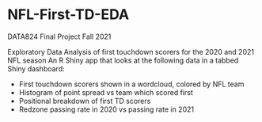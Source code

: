 # NFL-First-TD-EDA
DATA824 Final Project Fall 2021

Exploratory Data Analysis of first touchdown scorers for the 2020 and 2021 NFL season
An R Shiny app that looks at the following data in a tabbed Shiny dashboard:
- First touchdown scorers shown in a wordcloud, colored by NFL team
- Histogram of point spread vs team which scored first
- Positional breakdown of first TD scorers
- Redzone passing rate in 2020 vs passing rate in 2021
